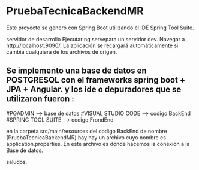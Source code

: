 # PruebaTecnicaBackendMR

Este proyecto se generó con Spring Boot utilizando el IDE Spring Tool Suite.

servidor de desarrollo
Ejecutar ng servepara un servidor dev. Navegar a http://localhost:9090/. La aplicación se recargará automáticamente si cambia cualquiera de los archivos de origen.

## Se implemento una base de datos en POSTGRESQL con el frameworks spring boot + JPA + Angular. y los ide o depuradores que se utilizaron fueron :

#PGADMIN --> base de datos 
#VISUAL STUDIO CODE --> codigo BackEnd
#SPRING TOOL SUITE --> codigo FrondEnd

en la carpeta src/main/resources del codigo BackEnd de nombre (PruebaTecnicaBackendMR) hay hay un archivo cuyo nombre es application.properties. En este archivo es donde
hacemos la conexion a la Base de datos.

saludos.
